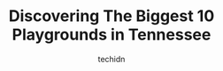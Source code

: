 ---
layout: ampstory
image: https://i0.wp.com/paketmu.com/wp-content/uploads/2023/06/mt-ton-of-fun-inclusive-playground-0-in-tennessee-1686366940.jpeg?resize=640,853
author: techidn
featured: false
description: Explore the diverse Playground scene in Tennessee, home to an incredible selection of 10 establishments catering to every taste. Whether youre in search of iconic favorites or undiscovered 
title: Discovering The Biggest 10 Playgrounds in Tennessee
cover:
   title: Discovering The Biggest 10 Playgrounds in Tennessee
   subtitle: RICKPATE
   background: https://paketmu.com/wp-content/uploads/2023/06/mt-ton-of-fun-inclusive-playground-0-in-tennessee-1686366940.jpeg

pages: 
 - layout: thirds
   top: <h1>#1 Cedar Hill Park</h1>
   bottom: "<p>All together itd a pretty nice park, the pong and the space plays a big part of this though. The front playground I didnt really like, and the one in the back is small </p>"
   background: https://paketmu.com/wp-content/uploads/2023/06/mt-ton-of-fun-inclusive-playground-1-in-tennessee-1686366941.jpeg
   backgroundblur: true
 - layout: thirds
   top: <h1>#2 Cumberland Park</h1>
   bottom: "<p>Perfect stop along our way. I really enjoyed this park. The children did also. It tuckered them right out and thats exactly what I was hoping for. We ran everywhere arou</p>"
   background: https://paketmu.com/wp-content/uploads/2023/06/mt-ton-of-fun-inclusive-playground-2-in-tennessee-1686366942.jpeg
   cta:
      link: https://paketmu.com/discovering-the-biggest-10-playgrounds-in-tennessee/
      text: Discovering The Biggest 10 Playgrounds in Tennessee
 - layout: thirds
   top: <h1>#3 Fannie Mae Dees Park</h1>
   bottom: "<p>Fantastic place for a stroll if youre visiting Nashville! This park is absolutely gorgeous and full of memories. You never run out of things to find in this beautiful dr</p>"
   background: https://paketmu.com/wp-content/uploads/2023/06/mt-ton-of-fun-inclusive-playground-3-in-tennessee-1686366944.jpeg
   cta:
      link: https://paketmu.com/discovering-the-biggest-10-playgrounds-in-tennessee/
      text: Discovering The Biggest 10 Playgrounds in Tennessee
 - layout: thirds
   top: <h1>#4 Boundless Playground</h1>
   bottom: "<p>Colonial Heights, TN 37663, United States</p>"
   background: https://images.unsplash.com/photo-1608501821300-4f99e58bba77?ixlib=rb-4.0.3&ixid=MnwxMjA3fDB8MHxwaG90by1wYWdlfHx8fGVufDB8fHx8&auto=format&fit=crop&w=640&h=853&q=80
   cta:
      link: https://paketmu.com/discovering-the-biggest-10-playgrounds-in-tennessee/
      text: Discovering The Biggest 10 Playgrounds in Tennessee
 - layout: thirds
   top: <h1>#5 Kids Castle</h1>
   bottom: "<p>Old Fort Pkwy, Murfreesboro, TN 37129, United States</p>"
   background: https://images.unsplash.com/photo-1614648718611-0635f29016cb?ixlib=rb-4.0.3&ixid=MnwxMjA3fDB8MHxwaG90by1wYWdlfHx8fGVufDB8fHx8&auto=format&fit=crop&w=640&h=853&q=80
   cta:
      link: https://paketmu.com/discovering-the-biggest-10-playgrounds-in-tennessee/
      text: Discovering The Biggest 10 Playgrounds in Tennessee
 - layout: thirds
   top: <h1>#6 Sevier Park</h1>
   bottom: "<p>3021 Lealand Ln, Nashville, TN 37204, United States</p>"
   background: https://images.unsplash.com/photo-1533735380053-eb8d0759b24a?ixlib=rb-4.0.3&ixid=MnwxMjA3fDB8MHxwaG90by1wYWdlfHx8fGVufDB8fHx8&auto=format&fit=crop&w=640&h=853&q=80
   cta:
      link: https://paketmu.com/discovering-the-biggest-10-playgrounds-in-tennessee/
      text: Discovering The Biggest 10 Playgrounds in Tennessee
 - layout: thirds
   top: <h1>#7 Granny White Park</h1>
   bottom: "<p>610 Granny White Pike, Brentwood, TN 37027, United States</p>"
   background: https://images.unsplash.com/photo-1484589065579-248aad0d8b13?ixlib=rb-4.0.3&ixid=MnwxMjA3fDB8MHxwaG90by1wYWdlfHx8fGVufDB8fHx8&auto=format&fit=crop&w=640&h=853&q=80
   cta:
      link: https://paketmu.com/discovering-the-biggest-10-playgrounds-in-tennessee/
      text: Discovering The Biggest 10 Playgrounds in Tennessee
 - layout: thirds
   middle: Continue reading...
   background: https://images.unsplash.com/photo-1553949345-eb786bb3f7ba?ixlib=rb-4.0.3&ixid=MnwxMjA3fDB8MHxwaG90by1wYWdlfHx8fGVufDB8fHx8&auto=format&fit=crop&w=640&h=853&q=80
   cta:
      link: https://paketmu.com/discovering-the-biggest-10-playgrounds-in-tennessee/
      text: Discovering The Biggest 10 Playgrounds in Tennessee
      
---
